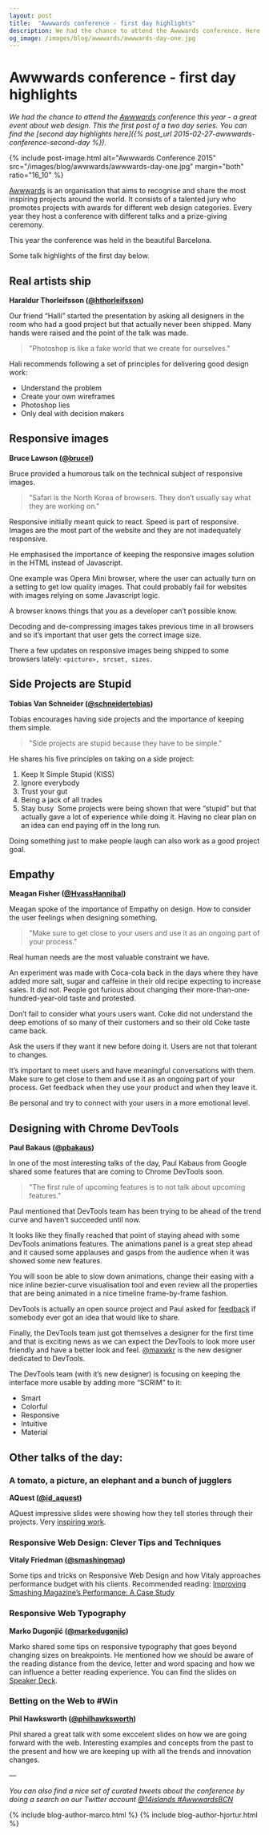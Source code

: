 ```yaml
---
layout: post
title:  "Awwwards conference - first day highlights"
description: We had the chance to attend the Awwwards conference. Here are the talks highlights of the first day.
og_image: /images/blog/awwwards/awwwards-day-one.jpg
---
```


# Awwwards conference - first day highlights

*We had the chance to attend the [Awwwards](http://conference.awwwards.com/) conference this year - a great event about web design. This the first post of a two day series. You can find the [second day highlights here]({% post_url 2015-02-27-awwwards-conference-second-day %}).*

{% include post-image.html alt="Awwwards Conference 2015" src="/images/blog/awwwards/awwwards-day-one.jpg" margin="both" ratio="16_10" %}

[Awwwards](http://conference.awwwards.com/) is an organisation that aims to recognise and share the most inspiring projects around the world. It consists of a talented jury who promotes projects with awards for different web design categories. Every year they host a conference with different talks and a prize-giving ceremony.

This year the conference was held in the beautiful Barcelona.

Some talk highlights of the first day below.

## Real artists ship
**Haraldur Thorleifsson ([@hthorleifsson](http://twitter.com/hthorleifsson))**

Our friend “Halli” started the presentation by asking all designers in the room who had a good project but that actually never been shipped. Many hands were raised and the point of the talk was made.

> "Photoshop is like a fake world that we create for ourselves."

Hali recommends following a set of principles for delivering good design work:

- Understand the problem
- Create your own wireframes
- Photoshop lies
- Only deal with decision makers

## Responsive images
**Bruce Lawson ([@brucel](http://twitter.com/brucel))**

Bruce provided a humorous talk on the technical subject of responsive images.

> "Safari is the North Korea of browsers. They don’t usually say what they are working on."

Responsive initially meant quick to react. Speed is part of responsive. Images are the most part of the website and they are not inadequately responsive.

He emphasised the importance of keeping the responsive images solution in the HTML instead of Javascript.

One example was Opera Mini browser, where the user can actually turn on a setting to get low quality images. That could probably fail for websites  with images relying on some Javascript logic.

A browser knows things that you as a developer can’t possible know.

Decoding and de-compressing images takes previous time in all browsers and so it’s important that user gets the correct image size.

There a few updates on responsive images being shipped to some browsers lately: `<picture>, srcset, sizes.`

## Side Projects are Stupid
**Tobias Van Schneider ([@schneidertobias](http://twitter.com/))**

Tobias encourages having side projects and the importance of keeping them simple.

> "Side projects are stupid because they have to be simple."

He shares his five principles on taking on a side project:

1. Keep It Simple Stupid (KISS)
2. Ignore everybody
3. Trust your gut
4. Being a jack of all trades
5. Stay busy 
Some projects were being shown that were “stupid” but that actually gave a lot of experience while doing it. Having no clear plan on an idea can end paying off in the long run.

Doing something just to make people laugh can also work as a good project goal.

## Empathy
**Meagan Fisher ([@HvassHannibal](http://twitter.com/))**

Meagan spoke of the importance of Empathy on design. How to consider the user feelings when designing something.

> "Make sure to get close to your users and use it as an ongoing part of your process."

Real human needs are the most valuable constraint we have.

An experiment was made with Coca-cola back in the days where they have added more salt, sugar and caffeine in their old recipe expecting to increase sales. It did not. People got furious about changing their more-than-one-hundred-year-old  taste and protested.

Don’t fail to consider what yours users want. Coke did not understand the deep emotions of so many of their customers and so their old Coke taste came back.

Ask the users if they want it new before doing it. Users are not that tolerant to changes.

It’s important to meet users and have meaningful conversations with them. Make sure to get close to them and use it as an ongoing part of your process. Get feedback when they use your product and when they leave it.

Be personal and try to connect with your users in a more emotional level.

## Designing with Chrome DevTools
**Paul Bakaus ([@pbakaus](http://twitter.com/))**

In one of the most interesting talks of the day, Paul Kabaus from Google shared some features that are coming to Chrome DevTools soon.

> "The first rule of upcoming features is to not talk about upcoming features."

Paul mentioned that DevTools team has been trying to be ahead of the trend curve and haven’t succeeded until now.

It looks like they finally reached that point of staying ahead with some DevTools animations features. The animations panel is a great step ahead and it caused some applauses and gasps from the audience when it was showed some new features.

You will soon be able to slow down animations, change their easing with a nice inline bezier-curve visualisation tool and even review all the properties that are being animated in a nice timeline frame-by-frame fashion.

DevTools is actually an open source project and Paul asked for [feedback](https://trello.com/b/GKotpgkR/devtools-for-designers) if somebody ever got an idea that would like to share.

Finally, the DevTools team just got themselves a designer for the first time and that is exciting news as we can expect the DevTools to look more user friendly and have a better look and feel. [@maxwkr](http://twitter.com/maxwkr) is the new designer dedicated to DevTools.

The DevTools team (with it’s new designer) is focusing on keeping the interface more usable by adding more “SCRIM” to it:

- Smart
- Colorful
- Responsive
- Intuitive
- Material

## Other talks of the day:

### A tomato, a picture, an elephant and a bunch of jugglers
**AQuest ([@id_aquest](http://twitter.com/id_aquest))**

AQuest impressive slides were showing how they tell stories through their projects. Very [inspiring work](www.aquest.it).

### Responsive Web Design: Clever Tips and Techniques
**Vitaly Friedman ([@smashingmag](http://twitter.com/smashingmag))**

Some tips and tricks on Responsive Web Design and how Vitaly approaches performance budget with his clients. Recommended reading: [Improving Smashing Magazine’s Performance: A Case Study](http://www.smashingmagazine.com/2014/09/08/improving-smashing-magazine-performance-case-study/)

### Responsive Web Typography
**Marko Dugonjić ([@markodugonjic](http://twitter.com/markodugonjic))**

Marko shared some tips on responsive typography that goes beyond  changing sizes on breakpoints. He mentioned how we should be aware of the reading distance from the device, letter and word spacing and how we can influence a better reading experience. You can find the slides on [Speaker Deck](https://speakerdeck.com/maratz/responsive-web-typography-at-awwwards-barcelona).

### Betting on the Web to #Win
**Phil Hawksworth ([@philhawksworth](http://twitter.com/philhawksworth))**

Phil shared a great talk with some exccelent slides on how we are going forward with the web. Interesting examples and concepts from the past to the present and how we are keeping up with all the trends and innovation changes.

—

_You can also find a nice set of curated tweets about the conference by doing a search on our Twitter account [@14islands #AwwwardsBCN](https://twitter.com/search?q=%4014islands%20%23AwwwardsBCN&src=typd)_

{% include blog-author-marco.html %}
{% include blog-author-hjortur.html %}
